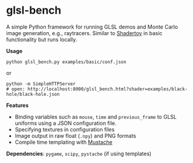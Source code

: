 # glsl-bench

A simple Python framework for running GLSL demos and Monte Carlo image generation,
e.g., raytracers. Similar to [Shadertoy](https://www.shadertoy.com/) in basic
functionality but runs locally.

**Usage**

    python glsl_bench.py examples/basic/conf.json

or

    python -m SimpleHTTPServer
    # open: http://localhost:8000/glsl_bench.html?shader=examples/black-hole/black-hole.json

**Features**

 * Binding variables such as `mouse`, `time` and `previous_frame` to GLSL uniforms using a JSON configuration file.
 * Specifying textures in configuration files
 * Image output in raw float (`.npy`) and PNG formats
 * Compile time templating with [Mustache](https://mustache.github.io/)

**Dependencies**: `pygame`, `scipy`, `pystache` (if using templates)
